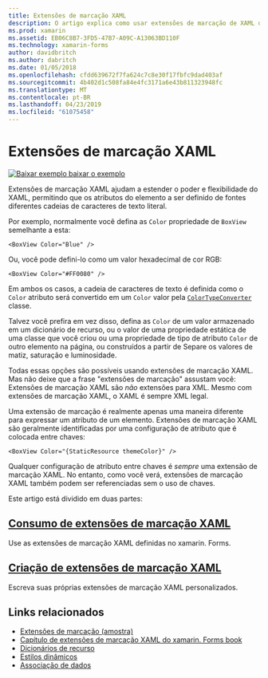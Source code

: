 ```yaml
---
title: Extensões de marcação XAML
description: O artigo explica como usar extensões de marcação de XAML de xamarin. Forms para estender o poder e flexibilidade do XAML, permitindo que os atributos do elemento a ser definido de fontes diferentes cadeias de caracteres de texto literal.
ms.prod: xamarin
ms.assetid: EB06C8B7-3FD5-47B7-A09C-A13063BD110F
ms.technology: xamarin-forms
author: davidbritch
ms.author: dabritch
ms.date: 01/05/2018
ms.openlocfilehash: cfdd639672f7fa624c7c8e30f17fbfc9dad403af
ms.sourcegitcommit: 4b402d1c508fa84e4fc3171a6e43b811323948fc
ms.translationtype: MT
ms.contentlocale: pt-BR
ms.lasthandoff: 04/23/2019
ms.locfileid: "61075458"
---
```

# <a name="xaml-markup-extensions"></a>Extensões de marcação XAML

[![Baixar exemplo](~/media/shared/download.png) baixar o exemplo](https://developer.xamarin.com/samples/xamarin-forms/XAML/MarkupExtensions/)

Extensões de marcação XAML ajudam a estender o poder e flexibilidade do XAML, permitindo que os atributos do elemento a ser definido de fontes diferentes cadeias de caracteres de texto literal.

Por exemplo, normalmente você defina as `Color` propriedade de `BoxView` semelhante a esta:

```xaml
<BoxView Color="Blue" />
```

Ou, você pode defini-lo como um valor hexadecimal de cor RGB:

```xaml
<BoxView Color="#FF0080" />
```

Em ambos os casos, a cadeia de caracteres de texto é definida como o `Color` atributo será convertido em um `Color` valor pela [ `ColorTypeConverter` ](xref:Xamarin.Forms.ColorTypeConverter) classe.

Talvez você prefira em vez disso, defina as `Color` de um valor armazenado em um dicionário de recurso, ou o valor de uma propriedade estática de uma classe que você criou ou uma propriedade de tipo de atributo `Color` de outro elemento na página, ou construídos a partir de Separe os valores de matiz, saturação e luminosidade.

Todas essas opções são possíveis usando extensões de marcação XAML. Mas não deixe que a frase "extensões de marcação" assustam você: Extensões de marcação XAML são *não* extensões para XML. Mesmo com extensões de marcação XAML, o XAML é sempre XML legal.

Uma extensão de marcação é realmente apenas uma maneira diferente para expressar um atributo de um elemento. Extensões de marcação XAML são geralmente identificadas por uma configuração de atributo que é colocada entre chaves:

```xaml
<BoxView Color="{StaticResource themeColor}" />
```

Qualquer configuração de atributo entre chaves é *sempre* uma extensão de marcação XAML. No entanto, como você verá, extensões de marcação XAML também podem ser referenciadas sem o uso de chaves.

Este artigo está dividido em duas partes:

## <a name="consuming-xaml-markup-extensionsconsumingmd"></a>[Consumo de extensões de marcação XAML](consuming.md)  

Use as extensões de marcação XAML definidas no xamarin. Forms.

## <a name="creating-xaml-markup-extensionscreatingmd"></a>[Criação de extensões de marcação XAML](creating.md)

Escreva suas próprias extensões de marcação XAML personalizados.



## <a name="related-links"></a>Links relacionados

- [Extensões de marcação (amostra)](https://developer.xamarin.com/samples/xamarin-forms/XAML/MarkupExtensions/)
- [Capítulo de extensões de marcação XAML do xamarin. Forms book](~/xamarin-forms/creating-mobile-apps-xamarin-forms/summaries/chapter10.md)
- [Dicionários de recurso](~/xamarin-forms/xaml/resource-dictionaries.md)
- [Estilos dinâmicos](~/xamarin-forms/user-interface/styles/dynamic.md)
- [Associação de dados](~/xamarin-forms/app-fundamentals/data-binding/index.md)

